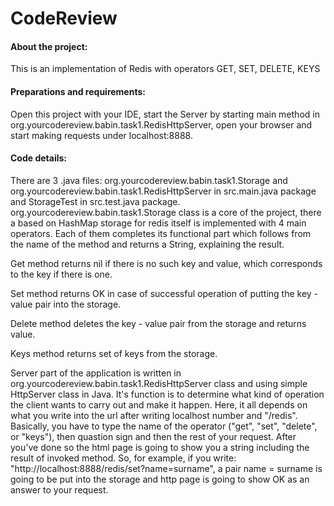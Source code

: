 # CodeReview

#### About the project:
This is an implementation of Redis with operators GET, SET, DELETE, KEYS

#### Preparations and requirements:
Open this project with your IDE, start the Server by starting main method in org.yourcodereview.babin.task1.RedisHttpServer, open your browser and start making requests under localhost:8888.

#### Code details:
There are 3 .java files: org.yourcodereview.babin.task1.Storage and org.yourcodereview.babin.task1.RedisHttpServer in src.main.java package and StorageTest in src.test.java package.
org.yourcodereview.babin.task1.Storage class is a core of the project, there a based on HashMap storage for redis itself is implemented with 4 main operators. Each of them completes its functional part which follows from the name of the method and returns a String, explaining the result.

Get method returns nil if there is no such key and value, which corresponds to the key if there is one.

Set method returns OK in case of successful operation of putting the key - value pair into the storage.

Delete method deletes the key - value pair from the storage and returns value.

Keys method returns set of keys from the storage.

Server part of the application is written in org.yourcodereview.babin.task1.RedisHttpServer class and using simple HttpServer class in Java. It's function is to determine what kind of operation the client wants to carry out and make it happen. Here, it all depends on what you write into the url after writing localhost number and "/redis". Basically, you have to type the name of the operator ("get", "set", "delete", or "keys"), then quastion sign and then the rest of your request. After you've done so the html page is going to show you a string including the result of invoked method.
So, for example, if you write: "http://localhost:8888/redis/set?name=surname", a pair name = surname is going to be put into the storage and http page is going to show OK as an answer to your request.
